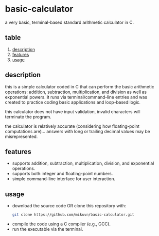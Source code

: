 # basic-calculator
a very basic, terminal-based standard arithmetic calculator in C.

## table

1. [description](#description)
2. [features](#features)
3. [usage](#usage)

## description

this is a simple calculator coded in C that can perform the basic arithmetic operations: addition, subtraction, multiplication, and division as well as exponential powers. it runs via terminal/command-line entries and was created to practice coding basic applications and loop-based logic.

this calculator does not have input validation, invalid characters will terminate the program.

the calculator is relatively accurate (considering how floating-point computations are)... answers with long or trailing decimal values may be misrepresented.

## features

- supports addition, subtraction, multiplication, division, and exponential operations.
- supports both integer and floating-point numbers.
- simple command-line interface for user interaction.

## usage

- download the source code OR clone this repository with:
   ```bash
   git clone https://github.com/mikuvn/basic-calculator.git
   ```
- compile the code using a C compiler (e.g., GCC). 
- run the executable via the terminal.


